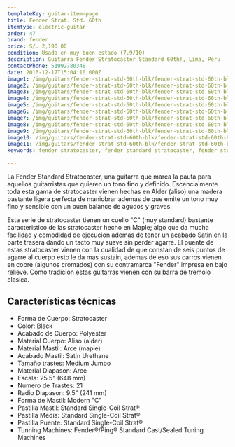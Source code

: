 ```yaml
---
templateKey: guitar-item-page
title: Fender Strat. Std. 60th
itemtype: electric-guitar
order: 47
brand: fender
price: S/. 2,190.00
condition: Usada en muy buen estado (7.9/10)
description: Guitarra Fender Stratocaster Standard 60th!, Lima, Peru
contactPhone: 51992780348
date: 2016-12-17T15:04:10.000Z
image1: /img/guitars/fender-strat-std-60th-blk/fender-strat-std-60th-blk-01.jpg
image2: /img/guitars/fender-strat-std-60th-blk/fender-strat-std-60th-blk-02.jpg
image3: /img/guitars/fender-strat-std-60th-blk/fender-strat-std-60th-blk-03.jpg
image4: /img/guitars/fender-strat-std-60th-blk/fender-strat-std-60th-blk-04.jpg
image5: /img/guitars/fender-strat-std-60th-blk/fender-strat-std-60th-blk-05.jpg
image6: /img/guitars/fender-strat-std-60th-blk/fender-strat-std-60th-blk-06.jpg
image7: /img/guitars/fender-strat-std-60th-blk/fender-strat-std-60th-blk-07.jpg
image8: /img/guitars/fender-strat-std-60th-blk/fender-strat-std-60th-blk-08.jpg
image9: /img/guitars/fender-strat-std-60th-blk/fender-strat-std-60th-blk-09.jpg
image10: /img/guitars/fender-strat-std-60th-blk/fender-strat-std-60th-blk-10.jpg
image11: /img/guitars/fender-strat-std-60th-blk/fender-strat-std-60th-blk-11.jpg
keywords: fender stratocaster, fender standard stratocaster, fender stratocaster 60th, fender stratocaster 60th

---
```

La Fender Standard Stratocaster, una guitarra que marca la pauta para aquellos guitarristas que quieren un tono fino y definido. Escencialmente toda esta gama de stratocaster vienen hechas en Alder (aliso) una madera bastante ligera perfecta de maniobrar ademas de que emite un tono muy fino y sensible con un buen balance de agudos y graves.

Esta serie de stratocaster tienen un cuello "C" (muy standard) bastante caracteristico de las stratocaster hecho en Maple; algo que da mucha facilidad y comodidad de ejecucion ademas de tener un acabado Satin en la parte trasera dando un tacto muy suave sin perder agarre. El puente de estas stratocaster vienen con la cualidad de que constan de seis puntos de agarre al cuerpo esto le da mas sustain, ademas de eso sus carros vienen en cobre (algunos cromados) con su contramarca "Fender" impresa en bajo relieve. Como tradicion estas guitarras vienen con su barra de tremolo clasica.

## Características técnicas

* Forma de Cuerpo: Stratocaster
* Color: Black
* Acabado de Cuerpo: Polyester
* Material Cuerpo: Aliso (alder)
* Material Mastil: Arce (maple)
* Acabado Mastil: Satin Urethane
* Tamaño trastes: Medium Jumbo
* Material Diapason: Arce
* Escala: 25.5" (648 mm)
* Numero de Trastes: 21
* Radio Diapason: 9.5" (241 mm)
* Forma de Mastil: Modern "C"
* Pastilla Mastil: Standard Single-Coil Strat®
* Pastilla Media: Standard Single-Coil Strat®
* Pastilla Puente: Standard Single-Coil Strat®
* Tunning Machines: Fender®/Ping® Standard Cast/Sealed Tuning Machines
